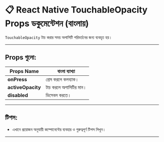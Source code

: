 # 📋 React Native TouchableOpacity Props ডকুমেন্টেশন (বাংলায়)

`TouchableOpacity` টাচ করার সময় অপাসিটি পরিবর্তনের জন্য ব্যবহৃত হয়।

---

## Props গুলো:

| Props Name | বাংলা ব্যাখ্যা |
|------------|----------------|
| **onPress** | প্রেস করলে কলব্যাক। |
| **activeOpacity** | টাচ করলে অপাসিটির মান। |
| **disabled** | ডিসেবল করতে। |

---

## টিপস:

- এখানে প্রয়োজন অনুযায়ী কম্পোনেন্টের ব্যবহার ও গুরুত্বপূর্ণ টিপস লিখুন।

---
